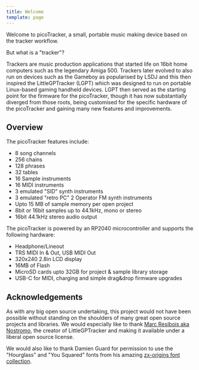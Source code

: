 ```yaml
---
title: Welcome
template: page
---
```


Welcome to picoTracker, a small, portable music making device based on the tracker workflow.

But what is a "tracker"?

Trackers are music production applications that started life on 16bit home computers such as the legendary Amiga 500. 
Trackers later evolved to also run on devices such as the Gameboy as popularised by LSDJ and this then inspired the LittleGPTracker (LGPT) which was designed to run on portable Linux-based gaming handheld devices. LGPT then served as the starting point for the firmware for the picoTracker, though it has now substantially diverged from those roots, being customised for the specific hardware of the picoTracker and gaining many new features and improvements.

## Overview

The picoTracker features include:

* 8 song channels
* 256 chains
* 128 phrases
* 32 tables
* 16 Sample instruments
* 16 MIDI instruments
* 3 emulated "SID" synth instruments
* 3 emulated "retro PC" 2 Operator FM synth instruments 
* Upto 15 MB of sample memory per open project
* 8bit or 16bit samples up to 44.1kHz, mono or stereo
* 16bit 44.1kHz stereo audio output

The picoTracker is powered by an RP2040 microcontroller and supports the following hardware: 

*  Headphone/Lineout
*  TRS MIDI In & Out, USB MIDI Out
*  320x240 2.8in LCD display
*  16MB of Flash
*  MicroSD cards upto 32GB for project & sample library storage
*  USB-C for MIDI, charging and simple drag&drop firmware upgrades


## Acknowledgements

As with any big open source undertaking, this project would not have been possible without standing on the shoulders of many great open source projects and libraries. We would especially like to thank [Marc Resibois aka Nostromo](https://github.com/Mdashdotdashn), the creator of LittleGPTracker and making it available under a liberal open source license. 

We would also like to thank Damien Guard for permission to use the "Hourglass" and "You Squared" fonts from his amazing [zx-origins font collection](https://damieng.com/typography/zx-origins/).